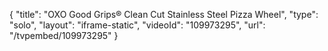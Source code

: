 {
    "title": "OXO Good Grips&reg; Clean Cut Stainless Steel Pizza Wheel",
    "type": "solo",
    "layout": "iframe-static",
    "videoId": "109973295",
    "url": "\/tvpembed\/109973295"
}